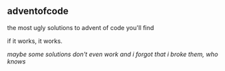 adventofcode
---
the most ugly solutions to advent of code you'll find

if it works, it works.

_maybe some solutions don't even work and i forgot that i broke them, who knows_
